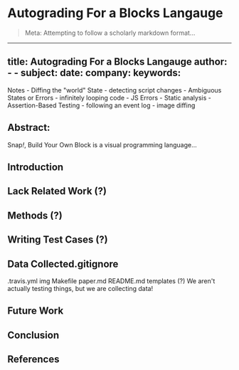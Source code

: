 # Autograding For a Blocks Langauge

> Meta: Attempting to follow a scholarly markdown format...

---
title: Autograding For a Blocks Langauge
author:
    -
    -
subject:
date:
company:
keywords:
---

Notes
	- Diffing the "world" State
		- detecting script changes
	- Ambiguous States or Errors
		- infinitely looping code
		- JS Errors
		- Static analysis
	- Assertion-Based Testing
		- following an event log
		- image diffing

## Abstract:
Snap<i>!</i>, Build Your Own Block is a visual programming language...
## Introduction

## Lack Related Work (?)

## Methods (?)

## Writing Test Cases (?)

## Data Collected.gitignore
.travis.yml
img
Makefile
paper.md
README.md
templates (?)
We aren't actually testing things, but we are collecting data!

## Future Work

## Conclusion

## References

